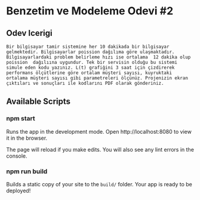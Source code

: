 # Benzetim ve Modeleme Odevi #2

## Odev Icerigi

`Bir bilgisayar tamir sistemine her 10 dakikada bir bilgisayar gelmektedir. Bilgisayarlar poission dağılıma göre ulaşmaktadır. Bilgisayarlardaki problem belirleme hızı ise ortalama  12 dakika olup poission  dağılıına uygundur. Tek bir servisin olduğu bu sistemi simule eden kodu yazınız. L(t) grafiğini 3 saat için çizdirerek performans ölçütlerine göre ortalam müşteri sayısı, kuyruktaki ortalama müşteri sayısı gibi parametreleri ölçünüz. Projenizin ekran çıktıları ve sonuçları ile kodlarını PDF olarak gönderiniz. `


## Available Scripts

### npm start

Runs the app in the development mode.
Open http://localhost:8080 to view it in the browser.

The page will reload if you make edits.
You will also see any lint errors in the console.

### npm run build

Builds a static copy of your site to the `build/` folder.
Your app is ready to be deployed!